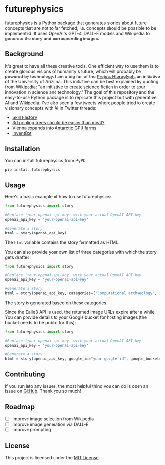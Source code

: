 # futurephysics

futurephysics is a Python package that generates stories about future concepts that are not to far fetched, i.e. concepts should be possible to be implemented. It uses OpenAI's GPT-4, DALL-E models and Wikipedia to generate the story and corresponding images.

## Background

It's great to have all these creative tools. One efficient way to use them is to create glorious visions of humanity's future, which will probably be powered by technology. I am a big fan of the [Project Hieroglyph](https://en.wikipedia.org/wiki/Project_Hieroglyph), an initiative of the University of Arizona. This initiative can be best explained by quoting from Wikipedia: "an initiative to create science fiction in order to spur innovation in science and technology." The goal of this repository and the easy-to-use Python package is to replicate this project but with generative AI and Wikipedia. I've also seen a few tweets where people tried to create visionary concepts with AI in Twitter threads:

- [Skill Factory](https://x.com/codyaims/status/1723206795316121969?s=20)
- [3d printing trees should be easier than meat?](https://x.com/granawkins/status/1723146302920577145?s=20)
- [Vienna expands into Antarctic GPU farms](https://x.com/viennahypertext/status/1681077864626630657?s=20)
- [InventBot](https://x.com/BenjaminDEKR/status/1723173630966907175?s=20)

## Installation

You can install futurephysics from PyPI:

```bash
pip install futurephysics
```

## Usage

Here's a basic example of how to use futurephysics:


```python
from futurephysics import story

#Replace 'your-openai-api-key' with your actual OpenAI API key
openai_api_key = 'your-openai-api-key'

#Generate a story
html = story(openai_api_key)
```

The `html` variable contains the story formatted as HTML. 

You can also provide your own list of three categories with which the story gets drafted:

```python
from futurephysics import story

#Replace 'your-openai-api-key' with your actual OpenAI API key
openai_api_key = 'your-openai-api-key'

#Generate a story
html = story(openai_api_key, categories=["Computational archaeology", "Cosmogony", "Plants"])
```
 
The story is generated based on these categories.

Since the Dalle3 API is used, the returned image URLs expire after a while. You can provide details to your Google bucket for hosting images (the bucket needs to be public for this):

```python
from futurephysics import story

#Replace 'your-openai-api-key' with your actual OpenAI API key
openai_api_key = 'your-openai-api-key'

#Generate a story
html = story(openai_api_key, google_id="your-google-id", google_bucket="your-google-id")
```

## Contributing

If you run into any issues, the most helpful thing you can do is open an issue on [GitHub](https://github.com/yachty66/futurephysics). Thank you so much!

## Roadmap

- [ ] Improve image selection from Wikipedia 
- [ ] Improve image generation via DALL-E
- [ ] Improve prompting

## License

This project is licensed under the [MIT License](LICENSE).